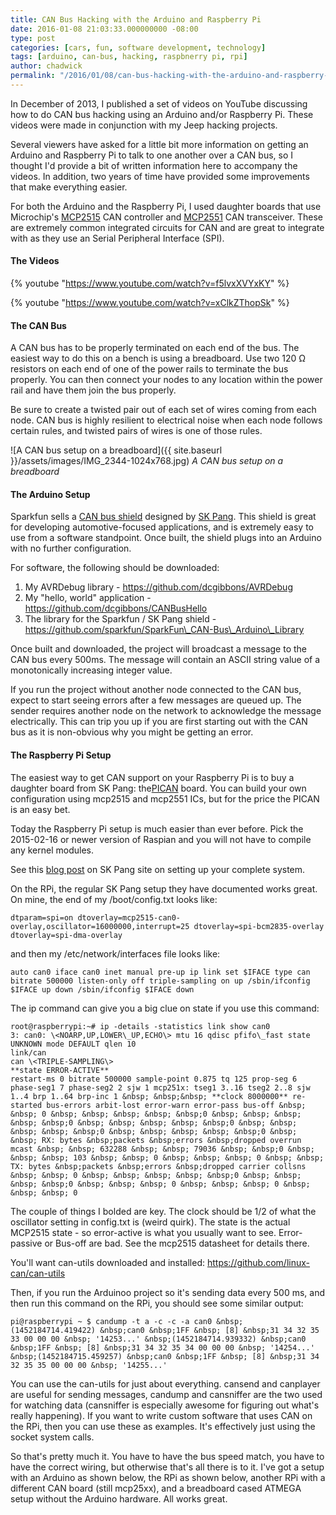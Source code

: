 ```yaml
---
title: CAN Bus Hacking with the Arduino and Raspberry Pi
date: 2016-01-08 21:03:33.000000000 -08:00
type: post
categories: [cars, fun, software development, technology]
tags: [arduino, can-bus, hacking, raspbnerry pi, rpi]
author: chadwick
permalink: "/2016/01/08/can-bus-hacking-with-the-arduino-and-raspberry-pi/"
---
```

In December of 2013, I published a set of videos on YouTube discussing how to
do CAN bus hacking using an Arduino and/or Raspberry Pi. These videos were
made in conjunction with my Jeep hacking projects.

Several viewers have asked for a little bit more information on getting an
Arduino and Raspberry Pi to talk to one another over a CAN bus, so I thought
I'd provide a bit of written information here to accompany the videos. In
addition, two years of time have provided some improvements that make
everything easier.

For both the Arduino and the Raspberry Pi, I used
daughter boards that use Microchip's
[MCP2515](http://www.microchip.com/wwwproducts/devices.aspx?dDocName=en010406)
CAN controller and
[MCP2551](http://www.microchip.com/wwwproducts/Devices.aspx?dDocName=en010405)
CAN transceiver. These are extremely common integrated circuits for CAN and
are great to integrate with as they use an Serial Peripheral Interface (SPI).

#### The Videos

{% youtube "https://www.youtube.com/watch?v=f5lvxXVYxKY" %}

{% youtube "https://www.youtube.com/watch?v=xClkZThopSk" %}

#### The CAN Bus

A CAN bus has to be properly terminated on each end of the bus. The easiest
way to do this on a bench is using a breadboard. Use two 120 Ω resistors on
each end of one of the power rails to terminate the bus properly. You can then
connect your nodes to any location within the power rail and have them join
the bus properly.

Be sure to create a twisted pair out of each set of wires coming from each
node. CAN bus is highly resilient to electrical noise when each node follows
certain rules, and twisted pairs of wires is one of those rules.

![A CAN bus setup on a breadboard]({{ site.baseurl }}/assets/images/IMG_2344-1024x768.jpg)
*A CAN bus setup on a breadboard*

#### The Arduino Setup

Sparkfun sells a [CAN bus shield](https://www.sparkfun.com/products/13262)
designed by [SK Pang](http://skpang.co.uk/). This shield is great for
developing automotive-focused applications, and is extremely easy to use from
a software standpoint. Once built, the shield plugs into an Arduino with no
further configuration.

For software, the following should be downloaded:

1. My AVRDebug library - https://github.com/dcgibbons/AVRDebug
2. My "hello, world" application - https://github.com/dcgibbons/CANBusHello
3. The library for the Sparkfun / SK Pang shield - https://github.com/sparkfun/SparkFun\_CAN-Bus\_Arduino\_Library

Once built and downloaded, the project will broadcast a message to the CAN bus
every 500ms. The message will contain an ASCII string value of a monotonically
increasing integer value.

If you run the project without another node connected to the CAN bus, expect
to start seeing errors after a few messages are queued up. The sender requires
another node on the network to acknowledge the message electrically. This can
trip you up if you are first starting out with the CAN bus as it is
non-obvious why you might be getting an error.

#### The Raspberry Pi Setup

The easiest way to get CAN support on your Raspberry Pi is to buy a daughter
board from SK Pang:
the[PICAN](http://skpang.co.uk/catalog/pican-canbus-board-for-raspberry-pi-p-1196.html)
board. You can build your own configuration using mcp2515 and mcp2551 ICs, but
for the price the PICAN is an easy bet.

Today the Raspberry Pi setup is much easier than ever before. Pick the
2015-02-16 or newer version of Raspian and you will not have to compile any
kernel modules.

See this [blog post](http://skpang.co.uk/blog/archives/1165) on SK Pang
site on setting up your complete system.

On the RPi, the regular SK Pang setup they have documented works great. On
mine, the end of my /boot/config.txt looks like:

```
dtparam=spi=on dtoverlay=mcp2515-can0-overlay,oscillator=16000000,interrupt=25 dtoverlay=spi-bcm2835-overlay dtoverlay=spi-dma-overlay
```

and then my /etc/network/interfaces file looks like:

```
auto can0 iface can0 inet manual pre-up ip link set $IFACE type can bitrate 500000 listen-only off triple-sampling on up /sbin/ifconfig $IFACE up down /sbin/ifconfig $IFACE down
```

The ip command can give you a big clue on state if you use this command:

```
root@raspberrypi:~# ip -details -statistics link show can0 
3: can0: \<NOARP,UP,LOWER\_UP,ECHO\> mtu 16 qdisc pfifo\_fast state UNKNOWN mode DEFAULT qlen 10 
link/can 
can \<TRIPLE-SAMPLING\>
**state ERROR-ACTIVE** 
restart-ms 0 bitrate 500000 sample-point 0.875 tq 125 prop-seg 6 phase-seg1 7 phase-seg2 2 sjw 1 mcp251x: tseg1 3..16 tseg2 2..8 sjw 1..4 brp 1..64 brp-inc 1 &nbsp; &nbsp;&nbsp; **clock 8000000** re-started bus-errors arbit-lost error-warn error-pass bus-off &nbsp; &nbsp; 0 &nbsp; &nbsp; &nbsp; &nbsp; &nbsp;0 &nbsp; &nbsp; &nbsp; &nbsp; &nbsp;0 &nbsp; &nbsp; &nbsp; &nbsp; &nbsp;0 &nbsp; &nbsp; &nbsp; &nbsp; &nbsp;0 &nbsp; &nbsp; &nbsp; &nbsp; &nbsp;0 &nbsp; &nbsp; RX: bytes &nbsp;packets &nbsp;errors &nbsp;dropped overrun mcast &nbsp; &nbsp; 632288 &nbsp; &nbsp; 79036 &nbsp; &nbsp;0 &nbsp; &nbsp; &nbsp; 103 &nbsp; &nbsp; 0 &nbsp; &nbsp; &nbsp; 0 &nbsp; &nbsp; TX: bytes &nbsp;packets &nbsp;errors &nbsp;dropped carrier collsns &nbsp; &nbsp; 0 &nbsp; &nbsp; &nbsp; &nbsp; &nbsp;0 &nbsp; &nbsp; &nbsp; &nbsp;0 &nbsp; &nbsp; &nbsp; 0 &nbsp; &nbsp; &nbsp; 0 &nbsp; &nbsp; &nbsp; 0
```

The couple of things I bolded are key. The clock should be 1/2 of what the
oscillator setting in config.txt is (weird quirk). The state is the actual
MCP2515 state - so error-active is what you usually want to see. Error-passive
or Bus-off are bad. See the mcp2515 datasheet for details there.

You'll want can-utils downloaded and
installed: [https://github.com/<wbr></wbr>linux-can/can-utils](https://github.com/linux-can/can-utils)

Then, if you run the Arduinoo project so it's sending data every 500
ms, and then run this command on the RPi, you should see some similar output:

```
pi@raspberrypi ~ $ candump -t a -c -c -a can0 &nbsp;(1452184714.419422) &nbsp;can0 &nbsp;1FF &nbsp; [8] &nbsp;31 34 32 35 33 00 00 00 &nbsp; '14253...' &nbsp;(1452184714.939332) &nbsp;can0 &nbsp;1FF &nbsp; [8] &nbsp;31 34 32 35 34 00 00 00 &nbsp; '14254...' &nbsp;(1452184715.459257) &nbsp;can0 &nbsp;1FF &nbsp; [8] &nbsp;31 34 32 35 35 00 00 00 &nbsp; '14255...'
```

You can use the can-utils for just about everything. cansend and canplayer are
useful for sending messages, candump and cansniffer are the two used for
watching data (cansniffer is especially awesome for figuring out what's really
happening). If you want to write custom software that uses CAN on the RPi,
then you can use these as examples. It's effectively just using the socket
system calls.

So that's pretty much it. You have to have the bus speed match, you have to
have the correct wiring, but otherwise that's all there is to it. I've got a
setup with an Arduino as shown below, the RPi as shown below,
another RPi with a different CAN board (still mcp25xx), and a breadboard cased
ATMEGA setup without the Arduino hardware. All works great.

